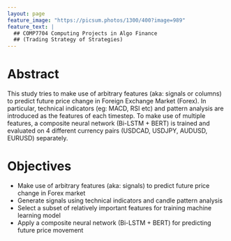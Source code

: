 ```yaml
---
layout: page
feature_image: "https://picsum.photos/1300/400?image=989"
feature_text: |
  ## COMP7704 Computing Projects in Algo Finance
  ## (Trading Strategy of Strategies)
---
```


# Abstract
This study tries to make use of arbitrary features (aka: signals or columns) to predict future price change in Foreign Exchange Market (Forex). In particular, technical indicators (eg: MACD, RSI etc) and pattern analysis are introduced as the features of each timestep. To make use of multiple features, a composite neural network (Bi-LSTM + BERT) is trained and evaluated on 4 different currency pairs (USDCAD, USDJPY, AUDUSD, EURUSD) separately.

# Objectives
* Make use of arbitrary features (aka: signals) to predict future price change in Forex market
* Generate signals using technical indicators and candle pattern analysis
* Select a subset of relatively important features for training machine learning model
* Apply a composite neural network (Bi-LSTM + BERT) for predicting future price movement
